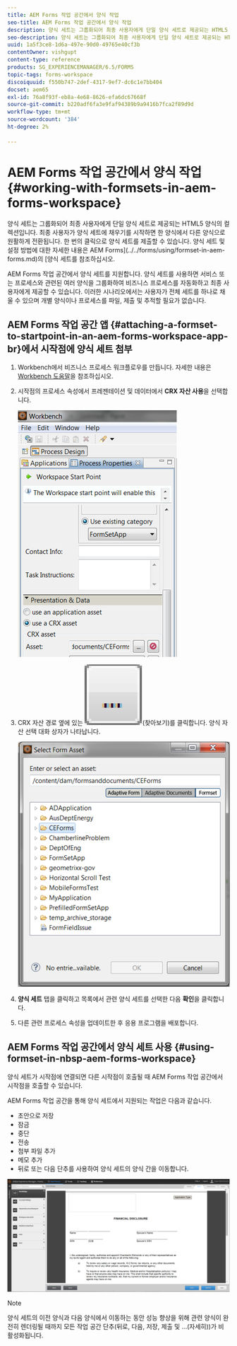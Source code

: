 ```yaml
---
title: AEM Forms 작업 공간에서 양식 작업
seo-title: AEM Forms 작업 공간에서 양식 작업
description: 양식 세트는 그룹화되어 최종 사용자에게 단일 양식 세트로 제공되는 HTML5 양식의 컬렉션입니다. AEM Forms 작업 공간에서 양식 세트를 사용하는 방법을 알아봅니다.
seo-description: 양식 세트는 그룹화되어 최종 사용자에게 단일 양식 세트로 제공되는 HTML5 양식의 컬렉션입니다. AEM Forms 작업 공간에서 양식 세트를 사용하는 방법을 알아봅니다.
uuid: 1a5f3ce8-1d6a-497e-90d0-49765e40cf3b
contentOwner: vishgupt
content-type: reference
products: SG_EXPERIENCEMANAGER/6.5/FORMS
topic-tags: forms-workspace
discoiquuid: f550b747-2def-4317-9ef7-dc6c1e7bb404
docset: aem65
exl-id: 76a8f93f-eb8a-4e68-8626-efa6dc67668f
source-git-commit: b220adf6fa3e9faf94389b9a9416b7fca2f89d9d
workflow-type: tm+mt
source-wordcount: '384'
ht-degree: 2%

---
```


# AEM Forms 작업 공간에서 양식 작업{#working-with-formsets-in-aem-forms-workspace}

양식 세트는 그룹화되어 최종 사용자에게 단일 양식 세트로 제공되는 HTML5 양식의 컬렉션입니다. 최종 사용자가 양식 세트에 채우기를 시작하면 한 양식에서 다른 양식으로 원활하게 전환됩니다. 한 번의 클릭으로 양식 세트를 제출할 수 있습니다. 양식 세트 및 설정 방법에 대한 자세한 내용은 AEM Forms](../../forms/using/formset-in-aem-forms.md)의 [양식 세트를 참조하십시오.

AEM Forms 작업 공간에서 양식 세트를 지원합니다. 양식 세트를 사용하면 서비스 또는 프로세스와 관련된 여러 양식을 그룹화하여 비즈니스 프로세스를 자동화하고 최종 사용자에게 제공할 수 있습니다. 이러한 시나리오에서는 사용자가 전체 세트를 하나로 채울 수 있으며 개별 양식이나 프로세스를 파일, 제출 및 추적할 필요가 없습니다.

## AEM Forms 작업 공간 앱 {#attaching-a-formset-to-startpoint-in-an-aem-forms-workspace-app-br}에서 시작점에 양식 세트 첨부

1. Workbench에서 비즈니스 프로세스 워크플로우를 만듭니다. 자세한 내용은 [Workbench 도움말](https://www.adobe.com/go/learn_aemforms_workbench_63)을 참조하십시오.
1. 시작점의 프로세스 속성에서 프레젠테이션 및 데이터에서 **CRX 자산 사용**&#x200B;을 선택합니다.

   ![1-3](assets/1-3.png)

1. CRX 자산 경로 옆에 있는 ![찾아보기](assets/browse.png)(찾아보기)를 클릭합니다. 양식 자산 선택 대화 상자가 나타납니다.

   ![2-1](assets/2-1.png)

1. **양식 세트** 탭을 클릭하고 목록에서 관련 양식 세트를 선택한 다음 **확인**&#x200B;을 클릭합니다.

1. 다른 관련 프로세스 속성을 업데이트한 후 응용 프로그램을 배포합니다.

## AEM Forms 작업 공간에서 양식 세트 사용 {#using-formset-in-nbsp-aem-forms-workspace}

양식 세트가 시작점에 연결되면 다른 시작점이 호출될 때 AEM Forms 작업 공간에서 시작점을 호출할 수 있습니다.

AEM Forms 작업 공간을 통해 양식 세트에서 지원되는 작업은 다음과 같습니다.

* 초안으로 저장
* 잠금
* 중단
* 전송
* 첨부 파일 추가
* 메모 추가
* 뒤로 또는 다음 단추를 사용하여 양식 세트의 양식 간을 이동합니다.

![3-1](assets/3-1.png)

>[!NOTE]
>
>양식 세트의 이전 양식과 다음 양식에서 이동하는 동안 성능 향상을 위해 관련 양식이 완전히 렌더링될 때까지 모든 작업 공간 단추(뒤로, 다음, 저장, 제출 및 ...(자세히))가 비활성화됩니다.
